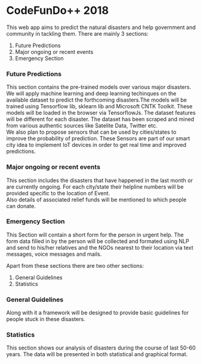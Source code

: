# CodeFunDo++ 2018
This web app aims to predict the natural disasters and help government and community in tackling them. There are mainly 3 sections:

1. Future Predictions 
2. Major ongoing or recent events
3. Emergency Section

### Future Predictions
This section contains the pre-trained models over various major disasters. We will apply machine learning and deep learning techinques on the available dataset to predict the forthcoming disasters.The models will be trained using Tensorflow lib, sklearn lib and Microsoft CNTK Toolkit. These models will be loaded in the browser via TensorflowJs. The dataset features will be different for each disaster. The dataset has been scraped and mined from various authentic sources like Satelite Data, Twitter etc. <br/>
We also plan to propose sensors that can be used by cities/states to improve the probability of prediction. These Sensors are part of our smart city idea to implement IoT devices in order to get real time and improved predictions. 

### Major ongoing or recent events
This section includes the disasters that have happened in the last month or are currently ongoing. For each city/state their helpline numbers will be provided specific to the location of Event.</br>
Also details of associated relief funds will be mentioned to which people can donate.

### Emergency Section
This Section will contain a short form for the person in urgent help. The form data filled in by the person will be collected and formated using NLP and send to his/her relatives and the NGOs nearest to their location via text messages, voice messages and mails.

Apart from these sections there are two other sections:
1. General Guidelines
2. Statistics

### General Guidelines 
Along with it a framework will be designed to provide basic guidelines for people stuck in these disasters.

### Statistics
This section shows our analysis of disasters during the course of last 50-60 years. The data will be presented in both statistical and graphical format.

